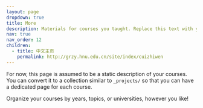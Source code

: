 ```yaml
---
layout: page
dropdown: true
title: More
description: Materials for courses you taught. Replace this text with your description.
nav: true
nav_order: 12
children:
  - title: 中文主页
    permalink: http://grzy.hnu.edu.cn/site/index/cuizhiwen
---
```


For now, this page is assumed to be a static description of your courses. You can convert it to a collection similar to `_projects/` so that you can have a dedicated page for each course.

Organize your courses by years, topics, or universities, however you like!
